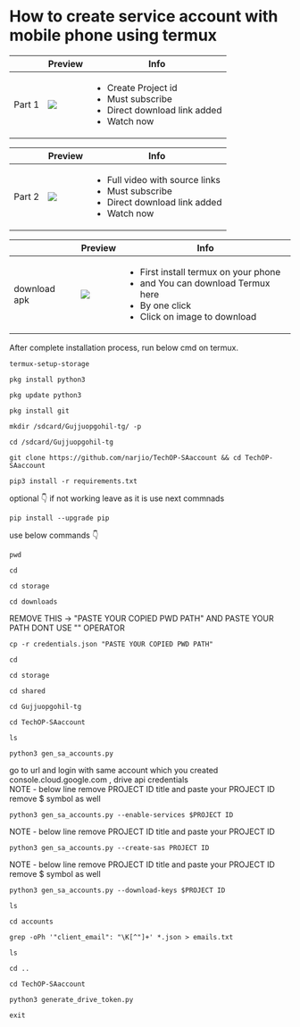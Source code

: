 #  How to create service account with mobile phone using termux

||Preview|Info|
|--|--|--|
|Part 1|[![](https://telegra.ph/file/d168f00348123336b8870.png)](https://youtu.be/GCIp656t1pw)|<ul><li>Create Project id</li><li>Must subscribe </li><li>Direct download link added</li><li>Watch now</li></ul>|

||Preview|Info|
|--|--|--|
|Part 2|[![](https://telegra.ph/file/932b5ac5fd9df50b4b454.png)](https://youtu.be/_8WuH0h0-88)|<ul><li>Full video with source links</li><li>Must subscribe </li><li>Direct download link added</li><li>Watch now</li></ul>

||Preview|Info|
|--|--|--|
|download apk|[![](https://telegra.ph/file/3845b4cf2a564eed510a7.png)](https://new6.gdtot.cfd/file/101739646)|<ul><li>First install termux on your phone</li><li>and You can download Termux here </li><li>By one click</li><li>Click on image to download</li></ul>

After complete installation process, run below cmd on termux.
```
termux-setup-storage
```
```
pkg install python3
```
```
pkg update python3
```
```
pkg install git
```
```
mkdir /sdcard/Gujjuopgohil-tg/ -p
```
```
cd /sdcard/Gujjuopgohil-tg
```
```
git clone https://github.com/narjio/TechOP-SAaccount && cd TechOP-SAaccount
```
```
pip3 install -r requirements.txt
```
optional 👇 if not working leave as it is use next commnads
```
pip install --upgrade pip
```
use below commands 👇
```
pwd
```
```
cd
```
```
cd storage
```
```
cd downloads
```
REMOVE THIS -> "PASTE YOUR COPIED PWD PATH" AND PASTE YOUR PATH DONT USE "" OPERATOR 
```
cp -r credentials.json "PASTE YOUR COPIED PWD PATH"
```
```
cd
```
```
cd storage 
```

```
cd shared
```
```
cd Gujjuopgohil-tg
```
```
cd TechOP-SAaccount
```
```
ls
```
```
python3 gen_sa_accounts.py
```
go to url and login with same account which you created console.cloud.google.com , drive api credentials  
NOTE - below line remove PROJECT ID title and paste your PROJECT ID remove $ symbol as well
```
python3 gen_sa_accounts.py --enable-services $PROJECT ID
```
NOTE - below line remove PROJECT ID title and paste your PROJECT ID 
```
python3 gen_sa_accounts.py --create-sas PROJECT ID
```
NOTE - below line remove PROJECT ID title and paste your PROJECT ID remove $ symbol as well
```
python3 gen_sa_accounts.py --download-keys $PROJECT ID
```
```
ls
```
```
cd accounts
```
```
grep -oPh '"client_email": "\K[^"]+' *.json > emails.txt
```
```
ls
```
```
cd ..
```
```
cd TechOP-SAaccount
```
```
python3 generate_drive_token.py
```
```
exit
```




